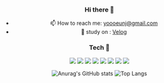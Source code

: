 <div align="center">
  
### Hi there :frog:

<!--
**haremeat/haremeat** is a ✨ _special_ ✨ repository because its `README.md` (this file) appears on your GitHub profile.

Here are some ideas to get you started:

- 🔭 I’m currently working on ...
- 🌱 I’m currently learning ...
- 👯 I’m looking to collaborate on ...
- 🤔 I’m looking for help with ...
- 💬 Ask me about ...
- 📫 How to reach me: ...
- 😄 Pronouns: ...
- ⚡ Fun fact: ...
-->
- 📫 How to reach me: yoooeunj@gmail.com
- 🌱 study on : [Velog](https://velog.io/@haremeat)

### Tech :telescope:
![](https://img.shields.io/badge/php-777BB4?style=flat-square&logo=PHP&logoColor=white)
![](https://img.shields.io/badge/MySql-4479A1?style=flat-square&logo=MySql&logoColor=white)
![](https://img.shields.io/badge/Python-3766AB?style=flat-square&logo=Python&logoColor=white)
![](https://img.shields.io/badge/Django-092E20?style=flat-square&logo=Django&logoColor=white)
![](https://img.shields.io/badge/C%23-239120?style=flat-square&logo=CSharp#&logoColor=white)
![](https://img.shields.io/badge/Unity-000000?style=flat-square&logo=Unity&logoColor=white)
![](https://img.shields.io/badge/JavaScript-F7DF1E?style=flat-square&logo=JavaScript&logoColor=white)
![](https://img.shields.io/badge/css-1572B6?style=flat-square&logo=CSS3&logoColor=white)


![Anurag's GitHub stats](https://github-readme-stats.vercel.app/api?username=haremeat&show_icons=true&theme=merko)
![Top Langs](https://github-readme-stats.vercel.app/api/top-langs/?username=haremeat&layout=compact&theme=highcontrast)
  
</div>
